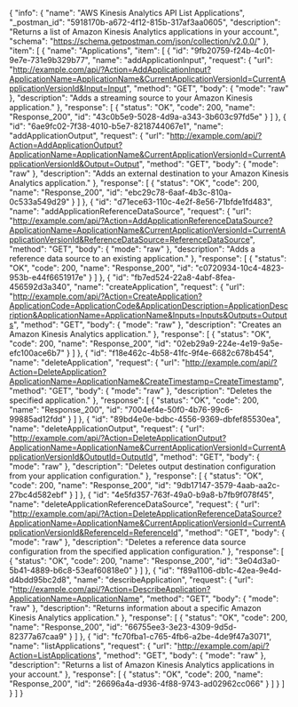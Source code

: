 {
  "info": {
    "name": "AWS Kinesis Analytics API List Applications",
    "_postman_id": "5918170b-a672-4f12-815b-317af3aa0605",
    "description": "Returns a list of Amazon Kinesis Analytics applications in your account.",
    "schema": "https://schema.getpostman.com/json/collection/v2.0.0/"
  },
  "item": [
    {
      "name": "Applications",
      "item": [
        {
          "id": "9fb20759-f24b-4c01-9e7e-731e9b329b77",
          "name": "addApplicationInput",
          "request": {
            "url": "http://example.com/api/?Action=AddApplicationInput?ApplicationName=ApplicationName&CurrentApplicationVersionId=CurrentApplicationVersionId&Input=Input",
            "method": "GET",
            "body": {
              "mode": "raw"
            },
            "description": "Adds a streaming source to your Amazon Kinesis application."
          },
          "response": [
            {
              "status": "OK",
              "code": 200,
              "name": "Response_200",
              "id": "43c0b5e9-5028-4d9a-a343-3b603c97fd5e"
            }
          ]
        },
        {
          "id": "6ae9fc02-7f38-4010-b5e7-8218744067e1",
          "name": "addApplicationOutput",
          "request": {
            "url": "http://example.com/api/?Action=AddApplicationOutput?ApplicationName=ApplicationName&CurrentApplicationVersionId=CurrentApplicationVersionId&Output=Output",
            "method": "GET",
            "body": {
              "mode": "raw"
            },
            "description": "Adds an external destination to your Amazon Kinesis Analytics application."
          },
          "response": [
            {
              "status": "OK",
              "code": 200,
              "name": "Response_200",
              "id": "ebc29c78-6aaf-4b3c-810a-0c533a549d29"
            }
          ]
        },
        {
          "id": "d71ece63-110c-4e2f-8e56-71bfde1fd483",
          "name": "addApplicationReferenceDataSource",
          "request": {
            "url": "http://example.com/api/?Action=AddApplicationReferenceDataSource?ApplicationName=ApplicationName&CurrentApplicationVersionId=CurrentApplicationVersionId&ReferenceDataSource=ReferenceDataSource",
            "method": "GET",
            "body": {
              "mode": "raw"
            },
            "description": "Adds a reference data source to an existing application."
          },
          "response": [
            {
              "status": "OK",
              "code": 200,
              "name": "Response_200",
              "id": "c0720934-10c4-4823-953b-e44f6651917e"
            }
          ]
        },
        {
          "id": "fb7ed524-22a8-4abf-8fea-456592d3a340",
          "name": "createApplication",
          "request": {
            "url": "http://example.com/api/?Action=CreateApplication?ApplicationCode=ApplicationCode&ApplicationDescription=ApplicationDescription&ApplicationName=ApplicationName&Inputs=Inputs&Outputs=Outputs",
            "method": "GET",
            "body": {
              "mode": "raw"
            },
            "description": "Creates an Amazon Kinesis Analytics application."
          },
          "response": [
            {
              "status": "OK",
              "code": 200,
              "name": "Response_200",
              "id": "02eb29a9-224e-4e19-9a5e-efc100ace6b7"
            }
          ]
        },
        {
          "id": "f18e462c-4b58-41fc-9f4e-6682c678b454",
          "name": "deleteApplication",
          "request": {
            "url": "http://example.com/api/?Action=DeleteApplication?ApplicationName=ApplicationName&CreateTimestamp=CreateTimestamp",
            "method": "GET",
            "body": {
              "mode": "raw"
            },
            "description": "Deletes the specified application."
          },
          "response": [
            {
              "status": "OK",
              "code": 200,
              "name": "Response_200",
              "id": "7004ef4e-50f0-4b76-99c6-99885ad12fdd"
            }
          ]
        },
        {
          "id": "89bd4e0e-bdbc-4556-9369-dbfef85530ea",
          "name": "deleteApplicationOutput",
          "request": {
            "url": "http://example.com/api/?Action=DeleteApplicationOutput?ApplicationName=ApplicationName&CurrentApplicationVersionId=CurrentApplicationVersionId&OutputId=OutputId",
            "method": "GET",
            "body": {
              "mode": "raw"
            },
            "description": "Deletes output destination configuration from your application configuration."
          },
          "response": [
            {
              "status": "OK",
              "code": 200,
              "name": "Response_200",
              "id": "9db17147-3579-4aab-aa2c-27bc4d582ebf"
            }
          ]
        },
        {
          "id": "4e5fd357-763f-49a0-b9a8-b7fb9f078f45",
          "name": "deleteApplicationReferenceDataSource",
          "request": {
            "url": "http://example.com/api/?Action=DeleteApplicationReferenceDataSource?ApplicationName=ApplicationName&CurrentApplicationVersionId=CurrentApplicationVersionId&ReferenceId=ReferenceId",
            "method": "GET",
            "body": {
              "mode": "raw"
            },
            "description": "Deletes a reference data source configuration from the specified application configuration."
          },
          "response": [
            {
              "status": "OK",
              "code": 200,
              "name": "Response_200",
              "id": "3e04d3a0-5b41-4889-b6c8-53eaf60818e0"
            }
          ]
        },
        {
          "id": "f89a1106-db1c-42ea-9e4d-d4bdd95bc2d8",
          "name": "describeApplication",
          "request": {
            "url": "http://example.com/api/?Action=DescribeApplication?ApplicationName=ApplicationName",
            "method": "GET",
            "body": {
              "mode": "raw"
            },
            "description": "Returns information about a specific Amazon Kinesis Analytics application."
          },
          "response": [
            {
              "status": "OK",
              "code": 200,
              "name": "Response_200",
              "id": "66755ee3-3e23-4309-9d5d-82377a67caa9"
            }
          ]
        },
        {
          "id": "fc70fba1-c765-4fb6-a2be-4de9f47a3071",
          "name": "listApplications",
          "request": {
            "url": "http://example.com/api/?Action=ListApplications",
            "method": "GET",
            "body": {
              "mode": "raw"
            },
            "description": "Returns a list of Amazon Kinesis Analytics applications in your account."
          },
          "response": [
            {
              "status": "OK",
              "code": 200,
              "name": "Response_200",
              "id": "26696a4a-d936-4f88-9743-ad02962cc066"
            }
          ]
        }
      ]
    }
  ]
}